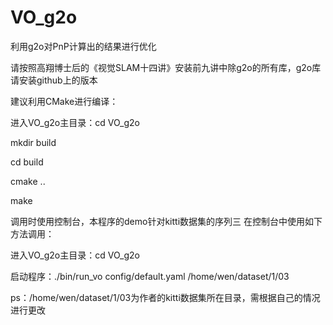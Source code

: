 # VO_g2o

利用g2o对PnP计算出的结果进行优化

请按照高翔博士后的《视觉SLAM十四讲》安装前九讲中除g2o的所有库，g2o库请安装github上的版本

建议利用CMake进行编译：

进入VO_g2o主目录：cd VO_g2o

mkdir build

cd build

cmake ..

make

调用时使用控制台，本程序的demo针对kitti数据集的序列三
在控制台中使用如下方法调用：

进入VO_g2o主目录：cd VO_g2o

启动程序：./bin/run_vo config/default.yaml /home/wen/dataset/1/03

ps：/home/wen/dataset/1/03为作者的kitti数据集所在目录，需根据自己的情况进行更改
